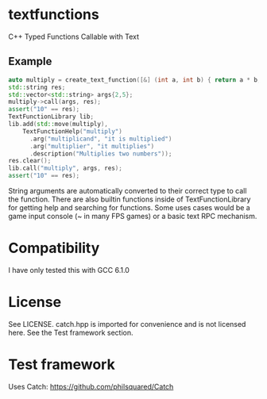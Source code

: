 # textfunctions

C++ Typed Functions Callable with Text

## Example

```c++
auto multiply = create_text_function([&] (int a, int b) { return a * b; });
std::string res;
std::vector<std::string> args{2,5};
multiply->call(args, res);
assert("10" == res);
TextFunctionLibrary lib;
lib.add(std::move(multiply),
    TextFunctionHelp("multiply")
      .arg("multiplicand", "it is multiplied")
      .arg("multiplier", "it multiplies")
      .description("Multiplies two numbers"));
res.clear();
lib.call("multiply", args, res);
assert("10" == res);
```

String arguments are automatically converted to their correct type to call the function. There are also
builtin functions inside of TextFunctionLibrary for getting help and searching for functions. Some uses cases would be
a game input console (~ in many FPS games) or a basic text RPC mechanism.

# Compatibility

I have only tested this with GCC 6.1.0

# License

See LICENSE. catch.hpp is imported for convenience and is not licensed here. See the Test framework section.

# Test framework

Uses Catch: https://github.com/philsquared/Catch
